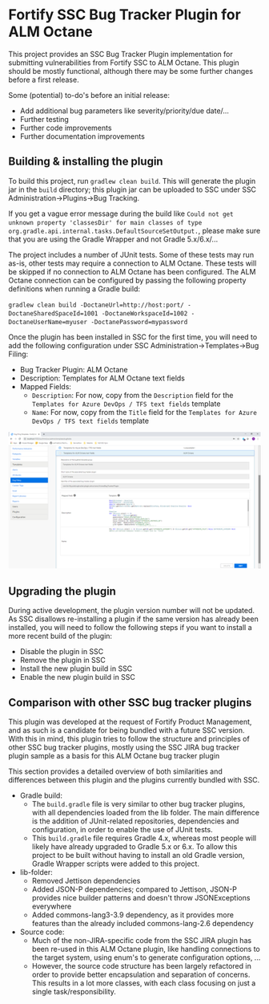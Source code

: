 # Fortify SSC Bug Tracker Plugin for ALM Octane

This project provides an SSC Bug Tracker Plugin implementation for submitting vulnerabilities 
from Fortify SSC to ALM Octane. This plugin should be mostly functional, although there may
be some further changes before a first release.

Some (potential) to-do's before an initial release:

* Add additional bug parameters like severity/priority/due date/...
* Further testing
* Further code improvements 
* Further documentation improvements


## Building & installing the plugin

To build this project, run `gradlew clean build`. This will generate the plugin jar in the `build`
directory; this plugin jar can be uploaded to SSC under SSC Administration->Plugins->Bug Tracking.

If you get a vague error message during the build like `Could not get unknown property 'classesDir' for main classes of type org.gradle.api.internal.tasks.DefaultSourceSetOutput.`, please make sure that you are using the Gradle Wrapper and not Gradle 5.x/6.x/...

The project includes a number of JUnit tests. Some of these tests may run as-is, other tests may require
a connection to ALM Octane. These tests will be skipped if no connection to ALM Octane has been configured.
The ALM Octane connection can be configured by passing the following property definitions when running
a Gradle build:

`gradlew clean build -DoctaneUrl=http://host:port/ -DoctaneSharedSpaceId=1001 -DoctaneWorkspaceId=1002 -DoctaneUserName=myuser -DoctanePassword=mypassword`

Once the plugin has been installed in SSC for the first time, you will need to add the following 
configuration under SSC Administration->Templates->Bug Filing:

* Bug Tracker Plugin: ALM Octane
* Description: Templates for ALM Octane text fields
* Mapped Fields:
    * `Description`: For now, copy from the `Description` field for the `Templates for Azure DevOps / TFS text fields` template
    * `Name`: For now, copy from the `Title` field for the `Templates for Azure DevOps / TFS text fields` template
    
![Screenshot](https://github.com/fortify-ps/BugTrackerPluginALMOctane/raw/master/SSC-templatesbugfields.png "Screenshot")

## Upgrading the plugin

During active development, the plugin version number will not be updated. As SSC disallows re-installing a plugin
if the same version has already been installed, you will need to follow the following steps if you want to install
a more recent build of the plugin:

* Disable the plugin in SSC
* Remove the plugin in SSC
* Install the new plugin build in SSC
* Enable the new plugin build in SSC 

## Comparison with other SSC bug tracker plugins

This plugin was developed at the request of Fortify Product Management, and as such is a candidate for
being bundled with a future SSC version. With this in mind, this plugin tries to follow the structure
and principles of other SSC bug tracker plugins, mostly using the SSC JIRA bug tracker plugin sample as 
a basis for this ALM Octane bug tracker plugin 

This section provides a detailed overview of both similarities and differences between this plugin and 
the plugins currently bundled with SSC.

* Gradle build:
    * The `build.gradle` file is very similar to other bug tracker plugins,
      with all dependencies loaded from the lib folder. The main difference
      is the addition of JUnit-related repositories, dependencies and 
      configuration, in order to enable the use of JUnit tests.
    * This `build.gradle` file requires Gradle 4.x, whereas most people will
      likely have already upgraded to Gradle 5.x or 6.x. To allow this project
      to be built without having to install an old Gradle version, Gradle 
      Wrapper scripts were added to this project.
* lib-folder:
    * Removed Jettison dependencies
    * Added JSON-P dependencies; compared to Jettison, JSON-P provides
      nice builder patterns and doesn't throw JSONExceptions everywhere
    * Added commons-lang3-3.9 dependency, as it provides more features than
      the already included commons-lang-2.6 dependency
* Source code:
    * Much of the non-JIRA-specific code from the SSC JIRA plugin has been re-used
      in this ALM Octane plugin, like handling connections to the target system, using
      enum's to generate configuration options, ... 
    * However, the source code structure has been largely refactored in order to 
      provide better encapsulation and separation of concerns. This results in a lot
      more classes, with each class focusing on just a single task/responsibility.  
      